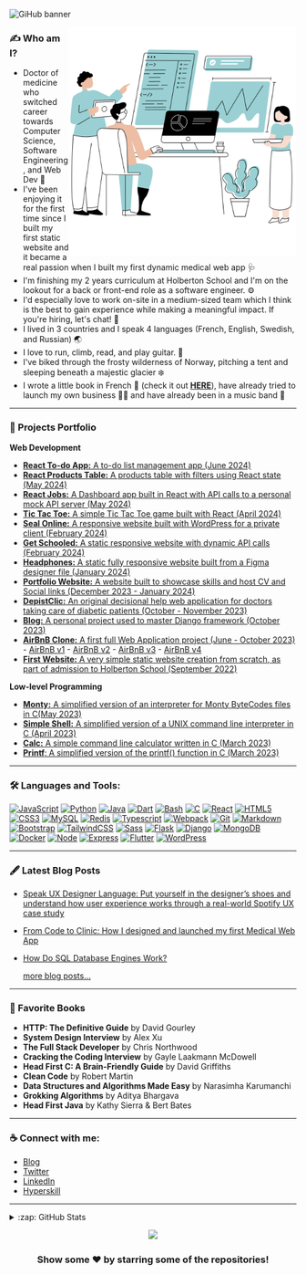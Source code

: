 ![GiHub banner](https://github.com/v-dav/v-dav/assets/115344057/36dd7962-ca53-485d-9f3a-89c70b738aaf)

<img src="https://github.com/v-dav/v-dav/blob/main/Sans%20titre%20(1).png" min-width="400px" max-width="400px" width="400px" align="right" alt="Computr">



###  ✍️  Who am I?
- Doctor of medicine who switched career towards Computer Science, Software Engineering, and Web Dev 🌱
- I've been enjoying it for the first time since I built my first static website and it became a real passion when I built my first dynamic medical web app 🩺
- I'm finishing my 2 years curriculum at Holberton School and I'm on the lookout for a back or front-end role as a software engineer. ⚙
- I'd especially love to work on-site in a medium-sized team which I think is the best to gain experience while making a meaningful impact. If you're hiring, let's chat! 🤝
- I lived in 3 countries and I speak 4 languages (French, English, Swedish, and Russian) 🌏
- I love to run, climb, read, and play guitar. 🧗
- I've biked through the frosty wilderness of Norway, pitching a tent and sleeping beneath a majestic glacier ❄️ 
- I wrote a little book in French :book: (check it out [**HERE**](https://github.com/v-dav/v-dav/blob/12411bc570df3984b6205918a9a3f14a7bb51a49/Anesthe%CC%81sie%20sans%20myste%CC%80res.pdf)), have already tried to launch my own business 👨‍💻 and have already been in a music band 🎸
---

###  📔 Projects Portfolio
**Web Development**
- [**React To-do App:** A to-do list management app (June 2024)](https://v-dav.github.io/react-todo/)
- [**React Products Table:** A products table with filters using React state (May 2024)](https://v-dav.github.io/react-products-table/)
- [**React Jobs:** A Dashboard app built in React with API calls to a personal mock API server (May 2024)](https://react-jobs-gfw8.onrender.com/)
- [**Tic Tac Toe:** A simple Tic Tac Toe game built with React (April 2024)](https://v-dav.github.io/tictactoe_game_react/)
- [**Seal Online:** A responsive website built with WordPress for a private client (February 2024)](https://sealonline.se/)
- [**Get Schooled:** A static responsive website with dynamic API calls (February 2024)](https://v-dav.github.io/holbertonschool-smiling-school-javascript/)
- [**Headphones:** A static fully responsive website built from a Figma designer file (January 2024)](https://v-dav.github.io/holbertonschool-headphones/index.html)
- [**Portfolio Website:** A website built to showcase skills and host CV and Social links (December 2023 - January 2024)](https://utveckvlad.com)
- [**DepistClic:** An original decisional help web application for doctors taking care of diabetic patients (October - November 2023)](https://github.com/v-dav/DepistClic)
- [**Blog:** A personal project used to master Django framework (October 2023)](https://github.com/v-dav/learn_django)
- [**AirBnB Clone:** A first full Web Application project (June - October 2023)](https://github.com/v-dav/holbertonschool-AirBnB_clone/) - [AirBnB v1](https://github.com/v-dav/holbertonschool-AirBnB_clone) - [AirBnB v2](https://github.com/v-dav/holbertonschool-AirBnB_clone_v2) - [AirBnB v3](https://github.com/v-dav/holbertonschool-AirBnB_clone_v3) - [AirBnB v4](https://github.com/v-dav/holbertonschool-AirBnB_clone_v4) 
- [**First Website:** A very simple static website creation from scratch, as part of admission to Holberton School (September 2022)](https://github.com/v-dav/holbertonschool-admission_test)
   
 **Low-level Programming**
 - [**Monty:** A simplified version of an interpreter for Monty ByteCodes files in C(May 2023)](https://github.com/v-dav/holbertonschool-monty)
 - [**Simple Shell:** A simplified version of a UNIX command line interpreter in C (April 2023)](https://github.com/v-dav/holbertonschool-simple_shell)
- [**Calc:** A simple command line calculator written in C (March 2023)](https://github.com/v-dav/holbertonschool-low_level_programming/tree/ff125d9296f2c08d73a4d43540cdc2a621e75708/function_pointers)
 - [**Printf**: A simplified version of the printf() function in C (March 2023)](https://github.com/v-dav/holbertonschool-printf)

---
### 🛠️ Languages and Tools:

[![JavaScript](https://img.shields.io/badge/JavaScript-black?style=for-the-badge&logo=javascript&logoColor=F7DF1E)](https://github.com/v-dav)
[![Python](https://img.shields.io/badge/python-black?style=for-the-badge&logo=python)](https://github.com/v-dav)
[![Java](https://img.shields.io/badge/Java-black?style=for-the-badge&logo=openjdk&logoColor=white)](https://github.com/v-dav)
[![Dart](https://img.shields.io/badge/Dart-black?style=for-the-badge&logo=dart&logoColor=white)](https://github.com/v-dav)
[![Bash](https://img.shields.io/badge/bash-black?style=for-the-badge&logo=gnu-bash)](https://github.com/v-dav)
[![C](https://img.shields.io/badge/c-black?style=for-the-badge&logo=c)](https://github.com/v-dav)
[![React](https://img.shields.io/badge/React-20232A?style=for-the-badge&logo=react&logoColor=61DAFB)](https://github.com/v-dav)
[![HTML5](https://img.shields.io/badge/html5-black?style=for-the-badge&logo=html5)](https://github.com/v-dav)
[![CSS3](https://img.shields.io/badge/css3-black?style=for-the-badge&logo=css3)](https://github.com/v-dav)
[![MySQL](https://img.shields.io/badge/MySQL-black?style=for-the-badge&logo=mysql)](https://github.com/v-dav)
[![Redis](https://img.shields.io/badge/redis-black.svg?&style=for-the-badge&logo=redis)](https://github.com/v-dav)
[![Typescript](https://img.shields.io/badge/TypeScript-black?style=for-the-badge&logo=typescript)](https://github.com/v-dav)
[![Webpack](https://img.shields.io/badge/Webpack-black?style=for-the-badge&logo=Webpack)](https://github.com/v-dav)
[![Git](https://img.shields.io/badge/GIT-black?style=for-the-badge&logo=git&logoColor=orange)](https://github.com/v-dav)
[![Markdown](https://img.shields.io/badge/Markdown-000000?style=for-the-badge&logo=markdown)](https://www.markdownguide.org/)
[![Bootstrap](https://img.shields.io/badge/Bootstrap-black?style=for-the-badge&logo=bootstrap)](https://github.com/v-dav)
[![TailwindCSS](https://img.shields.io/badge/Tailwind_CSS-black?style=for-the-badge&logo=tailwind-css)](https://github.com/v-dav)
[![Sass](https://img.shields.io/badge/Sass-black?style=for-the-badge&logo=sass)](https://github.com/v-dav)
[![Flask](https://img.shields.io/badge/flask-%23000.svg?style=for-the-badge&logo=flask)](https://github.com/v-dav)
[![Django](https://img.shields.io/badge/Django-black?style=for-the-badge&logo=django&logoColor=green)](https://github.com/v-dav)
[![MongoDB](https://img.shields.io/badge/MongoDB-black?style=for-the-badge&logo=mongodb)](https://github.com/v-dav)
[![Docker](https://img.shields.io/badge/Docker-black?style=for-the-badge&logo=docker)](https://github.com/v-dav)
[![Node](https://img.shields.io/badge/Node%20js-black?style=for-the-badge&logo=nodedotjs)](https://github.com/v-dav)
[![Express](https://img.shields.io/badge/Express%20js-black?style=for-the-badge&logo=express)](https://github.com/v-dav)
[![Flutter](https://img.shields.io/badge/Flutter-black?style=for-the-badge&logo=flutter&logoColor=white)](https://github.com/v-dav)
[![WordPress](https://img.shields.io/badge/WordPress-black?style=for-the-badge&logo=wordpress)](https://wordpress.org/)

---

### 🖋️ Latest Blog Posts

- [Speak UX Designer Language: Put yourself in the designer’s shoes and understand how user experience works through a real-world Spotify UX case study](https://medium.com/design-bootcamp/speak-ux-designer-language-d688f8e12bf8)
- [From Code to Clinic: How I designed and launched my first Medical Web App](https://medium.com/@v-dav/from-code-to-clinic-how-i-designed-and-launched-my-first-medical-web-app-f115d86a44ac)
- [How Do SQL Database Engines Work?](https://medium.com/@v-dav/how-do-sql-database-engines-work-fa8c0300ea78)
  
  [more blog posts...](https://medium.com/@v-dav)

---

### 📖 Favorite Books

- **HTTP: The Definitive Guide** by David Gourley
- **System Design Interview** by Alex Xu
- **The Full Stack Developer** by Chris Northwood
- **Cracking the Coding Interview** by Gayle Laakmann McDowell
- **Head First C: A Brain-Friendly Guide** by  David Griffiths
- **Clean Code** by Robert Martin
- **Data Structures and Algorithms Made Easy** by Narasimha Karumanchi
- **Grokking Algorithms** by Aditya Bhargava
- **Head First Java** by Kathy Sierra & Bert Bates

---
### ☕️ Connect with me:
- [Blog](https://medium.com/@v-dav)
- [Twitter](https://twitter.com/v_dav_dev)
- [LinkedIn](https://www.linkedin.com/in/v-dav/)
- [Hyperskill](https://hyperskill.org/profile/587845010)

---

<details>
<summary>:zap: GitHub Stats</summary>
<p align="center">
  <a href="https://github.com/v-dav">
    <img src="http://github-profile-summary-cards.vercel.app/api/cards/profile-details?username=v-dav&theme=transparent" />
  </a>
  <a href="https://github.com/v-dav">
    <img src="https://github-readme-streak-stats.herokuapp.com/?user=v-dav&hide_border=true&card_width=338&theme=transparent" />
  </a>
  <a href="https://github.com/v-dav">
    <img src="http://github-profile-summary-cards.vercel.app/api/cards/stats?username=v-dav&theme=transparent" />
  </a>
  <a href="https://github.com/v-dav">
    <img src="https://github-readme-stats.vercel.app/api/top-langs/?username=v-dav&langs_count=10&card_width=699&hide_border=true&theme=transparent" />
  </a>
</p>
</details>

<p align="center">
  <a href="https://github.com/v-dav">
    <img src="https://komarev.com/ghpvc/?username=v-dav&color=blue&style=flat)" />
  </a>
</p>

<div align="center">

### Show some ❤️ by starring some of the repositories!

</div>
